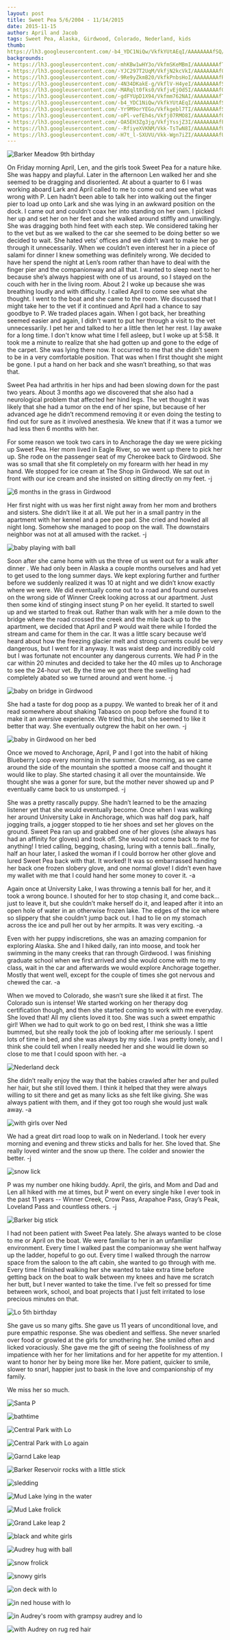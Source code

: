 ```yaml
---
layout: post
title: Sweet Pea 5/6/2004 - 11/14/2015
date: 2015-11-15
author: April and Jacob
tags: Sweet Pea, Alaska, Girdwood, Colorado, Nederland, kids
thumb: 
https://lh3.googleusercontent.com/-b4_YDC1NiQw/VkfkYUtAEqI/AAAAAAAAfSQ/hy2pGT1yv7g/s640/blogger-image--1001668861.jpg
backgrounds:
- https://lh3.googleusercontent.com/-mhKBw1wHY3o/VkfmSKeMBmI/AAAAAAAAfTc/-pSwQmGozFA/s640/blogger-image-328400763.jpg
- https://lh3.googleusercontent.com/-YJC297T2UqM/VkfjN2kcVkI/AAAAAAAAfO8/zOfflJO9TUE/s640/blogger-image-700960776.jpg
- https://lh3.googleusercontent.com/-9Re9yZkmB20/VkfkPnbsHoI/AAAAAAAAfR4/gk_v-DbNpHQ/s640/blogger-image--697819318.jpg
- https://lh3.googleusercontent.com/-4N34DKakE-g/VkflV-H4yeI/AAAAAAAAfS8/QuSrP3FelzM/s640/blogger-image--542552656.jpg
- https://lh3.googleusercontent.com/-MARqlt0fks0/VkfjvEjOd5I/AAAAAAAAfQc/XYNzGRGl6hs/s640/blogger-image--608954153.jpg
- https://lh3.googleusercontent.com/-gdFYUpD1X94/Vkfmm762NAI/AAAAAAAAfTk/G4RPPdYpVbk/s640/blogger-image--537756499.jpg
- https://lh3.googleusercontent.com/-b4_YDC1NiQw/VkfkYUtAEqI/AAAAAAAAfSQ/hy2pGT1yv7g/s640/blogger-image--1001668861.jpg
- https://lh3.googleusercontent.com/-Yr9M9orYEGo/Vkfkgebl7TI/AAAAAAAAfSo/suuFrFVZ1Bk/s640/blogger-image--1174444996.jpg
- https://lh3.googleusercontent.com/-oPl-vefEh4s/Vkfj07RMO8I/AAAAAAAAfQs/r63-TqTH7eo/s640/blogger-image--1847642947.jpg
- https://lh3.googleusercontent.com/-OA5EH3Zg3jg/VkfjYssjZ3I/AAAAAAAAfPc/LXOa0SgVmgY/s640/blogger-image-916336402.jpg
- https://lh3.googleusercontent.com/--RfiyeXVKNM/Vkk-TsTwN8I/AAAAAAAAfUk/bpsdez1FS-A/s640/blogger-image--2056826737.jpg
- https://lh3.googleusercontent.com/-H7t_l-SXUVU/Vkk-Wgn7iZI/AAAAAAAAfUs/BM_c89GHOv8/s640/blogger-image--252928524.jpg
---
```


![Barker Meadow 9th birthday](https://lh3.googleusercontent.com/-mhKBw1wHY3o/VkfmSKeMBmI/AAAAAAAAfTc/-pSwQmGozFA/s640/blogger-image-328400763.jpg)

On Friday morning April, Len, and the girls took Sweet Pea for a nature hike.  She was happy and playful.  Later in the afternoon Len walked her and she seemed to be dragging and disoriented.  At about a quarter to 6 I was working aboard Lark and April called to me to come out and see what was wrong with P.  Len hadn’t been able to talk her into walking out the finger pier to load up onto Lark and she was lying in an awkward position on the dock. I came out and couldn’t coax her into standing on her own.  I picked her up and set her on her feet and she walked around stiffly and unwillingly.  She was dragging both hind feet with each step.  We considered taking her to the vet  but as we walked to the car she seemed to be doing better so we decided to wait.  She hated vets’ offices and we didn’t want to make her go through it unnecessarily.  When we couldn’t even interest her in a piece of salami for dinner I knew something was definitely wrong.  We decided to have her spend the night at Len’s room rather than have to deal with the finger pier and the companionway and all that.  I wanted to sleep next to her because she’s always happiest with one of us around, so I stayed on the couch with her in the living room.  About 2 I woke up because she was breathing loudly and with difficulty. I called April to come see what she thought.  I went to the boat and she came to the room.  We discussed that I might take her to the vet if it continued and April had a chance to say goodbye to P.  We traded places again.  When I got back, her breathing seemed easier and again, I didn't want to put her through a visit to the vet unnecessarily.  I pet her and talked to her a little then let her rest.  I lay awake for a long time.  I don't know what time I fell asleep, but I woke up at 5:58.  It took me a minute to realize that she had gotten up and gone to the edge of the carpet.  She was lying there now.  It occurred to me that she didn’t seem to be in a very comfortable position.  That was when I first thought she might be gone. I put a hand on her back and she wasn’t breathing, so that was that.  

Sweet Pea had arthritis in her hips and had been slowing down for the past two years. About 3 months ago we discovered that she also had a neurological problem that affected her hind legs. The vet thought it was likely that she had a tumor on the end of her spine, but because of her advanced age he didn’t recommend removing it or even doing the testing to find out for sure as it involved anesthesia. We knew that if it was a tumor we had less then 6 months with her. 

For some reason we took two cars in to Anchorage the day we were picking up Sweet Pea.  Her mom lived in Eagle River, so we went up there to pick her up.  She rode on the passenger seat of my Cherokee back to Girdwood.  She was so small that she fit completely on my forearm with her head in my hand.  We stopped for ice cream at The Shop in Girdwood.  We sat out in front with our ice cream and she insisted on sitting directly on my feet. -j

![6 months in the grass in Girdwood](https://lh3.googleusercontent.com/-H7t_l-SXUVU/Vkk-Wgn7iZI/AAAAAAAAfUs/BM_c89GHOv8/s640/blogger-image--252928524.jpg)

Her first night with us was her first night away from her mom and brothers and sisters.  She didn’t like it at all.  We put her in a small pantry in the apartment with her kennel and a pee pee pad.  She cried and howled all night long.  Somehow she managed to poop on the wall.  The downstairs neighbor was not at all amused with the racket. -j

![baby playing with ball](https://lh3.googleusercontent.com/--RfiyeXVKNM/Vkk-TsTwN8I/AAAAAAAAfUk/bpsdez1FS-A/s640/blogger-image--2056826737.jpg)

Soon after she came home with us the three of us went out for a walk after dinner .  We had only been in Alaska a couple months ourselves and had yet to get used to the long summer days.  We kept exploring further and further before we suddenly realized it was 10 at night and we didn’t know exactly where we were.  We did eventually come out to a road and found ourselves on the wrong side of Winner Creek looking across at our apartment.  Just then some kind of stinging insect stung P on her eyelid.  It started to swell up and we started to freak out.  Rather than walk with her a mile down to the bridge where the road crossed the creek and the mile back up to the apartment, we decided that April and P would wait there while I forded the stream and came for them in the car.  It was a little scary because we’d heard about how the freezing glacier melt and strong currents could be very dangerous, but I went for it anyway.  It was waist deep and incredibly cold but I was fortunate not encounter any dangerous currents.  We had P in the car within 20 minutes and decided to take her the 40 miles up to Anchorage to see the 24-hour vet.  By the time we got there the swelling had completely abated so we turned around and went home. -j

![baby on bridge in Girdwood](https://lh3.googleusercontent.com/-GrtbGDbB_3s/Vkk-ZhiWaEI/AAAAAAAAfU0/RJjjLKmohjM/s640/blogger-image-466976198.jpg)

She had a taste for dog poop as a puppy.  We wanted to break her of it and read somewhere about shaking Tabasco on poop before she found it to make it an aversive experience.  We tried this, but she seemed to like it better that way.  She eventually outgrew the habit on her own. -j

![baby in Girdwood on her bed](https://lh3.googleusercontent.com/-GWtboX17mfM/Vkk-QyomoVI/AAAAAAAAfUc/xZlJi89Sxw0/s640/blogger-image--1058501799.jpg)

Once we moved to Anchorage, April, P and I got into the habit of hiking Blueberry Loop every morning in the summer.  One morning, as we came around the side of the mountain she spotted a moose calf and thought it would like to play.  She started chasing it all over the mountainside. We thought she was a goner for sure, but the mother never showed up and P eventually came back to us unstomped. -j

She was a pretty rascally puppy. She hadn’t learned to be the amazing listener yet that she would eventually become. Once when I was walking her around University Lake in Anchorage, which was half dog park, half jogging trails, a jogger stopped to tie her shoes and set her gloves on the ground. Sweet Pea ran up and grabbed one of her gloves (she always has had an affinity for gloves) and took off. She would not come back to me for anything! I tried calling, begging, chasing, luring with a tennis ball…finally, half an hour later, I asked the woman if I could borrow her other glove and lured Sweet Pea back with that. It worked! It was so embarrassed handing her back one frozen slobery glove, and one normal glove! I didn’t even have my wallet with me that I could hand her some money to cover it. -a

Again once at University Lake, I was throwing a tennis ball for her, and it took a wrong bounce. I shouted for her to stop chasing it, and come back…just to leave it, but she couldn’t make herself do it, and leaped after it into an open hole of water in an otherwise frozen lake. The edges of the ice where so slippery that she couldn’t jump back out. I had to lie on my stomach across the ice and pull her out by her armpits. It was very exciting. -a

Even with her puppy indiscretions, she was an amazing companion for exploring Alaska. She and I hiked daily, ran into moose, and took her swimming in the many creeks that ran through Girdwood. I was finishing graduate school when we first arrived and she would come with me to my class, wait in the car and afterwards we would explore Anchorage together. Mostly that went well, except for the couple of times she got nervous and chewed the car. -a

When we moved to Colorado, she wasn’t sure she liked it at first. The Colorado sun is intense! We started working on her therapy dog certification though, and then she started coming to work with me everyday. She loved that! All my clients loved it too. She was such a sweet empathic girl! When we had to quit work to go on bed rest, I think she was a little bummed, but she really took the job of looking after me seriously. I spent lots of time in bed, and she was always by my side. I was pretty lonely, and I think she could tell when I really needed her and she would lie down so close to me that I could spoon with her. -a

![Nederland deck](https://lh3.googleusercontent.com/-b4_YDC1NiQw/VkfkYUtAEqI/AAAAAAAAfSQ/hy2pGT1yv7g/s640/blogger-image--1001668861.jpg)

She didn’t really enjoy the way that the babies crawled after her and pulled her hair, but she still loved them. I think it helped that they were always willing to sit there and get as many licks as she felt like giving. She was always patient with them, and if they got too rough she would just walk away. -a

![with girls over Ned](https://lh3.googleusercontent.com/-vy5DHOKW_SI/VkflS6c175I/AAAAAAAAfS0/bLwUfBWyF2k/s640/blogger-image--74536897.jpg)

We had a great dirt road loop to walk on in Nederland.  I took her every morning and evening and threw sticks and balls for her.  She loved that.  She really loved winter and the snow up there.  The colder and snowier the better. -j

![snow lick](https://lh3.googleusercontent.com/-4N34DKakE-g/VkflV-H4yeI/AAAAAAAAfS8/QuSrP3FelzM/s640/blogger-image--542552656.jpg)

P was my number one hiking buddy.  April, the girls, and Mom and Dad  and Len all hiked with me at times, but P went on every single hike I ever took in the past 11 years -- Winner Creek, Crow Pass, Arapahoe Pass, Gray’s Peak, Loveland Pass and countless others. -j

![Barker big stick](https://lh3.googleusercontent.com/-MARqlt0fks0/VkfjvEjOd5I/AAAAAAAAfQc/XYNzGRGl6hs/s640/blogger-image--608954153.jpg)

I had not been patient with Sweet Pea lately. She always wanted to be close to me or April on the boat.  We were familiar to her in an unfamiliar environment.  Every time I walked past the companionway she went halfway up the ladder, hopeful to go out.  Every time I walked through the narrow space from the saloon to the aft cabin, she wanted to go through with me.  Every time I finished walking her she wanted to take extra time before getting back on the boat to walk between my knees and have me scratch her butt, but I never wanted to take the time.  I’ve felt so pressed for time between work, school, and boat projects that I just felt irritated to lose precious minutes on that.

![Lo 5th birthday](https://lh3.googleusercontent.com/-_TKS5QHUwpw/VkfjTIP4QfI/AAAAAAAAfPM/04IaQom7qIM/s640/blogger-image--1431651780.jpg)

She gave us so many gifts.  She gave us 11 years of unconditional love, and pure empathic response.  She was obedient and selfless.  She never snarled over food or growled at the girls for smothering her.  She smiled often and licked voraciously.  She gave me the gift of seeing the foolishness of my impatience with her for her limitations and for her appetite for my attention.  I want to honor her by being more like her.  More patient, quicker to smile, slower to snarl, happier just to bask in the love and companionship of my family.

We miss her so much.

![Santa P](https://lh3.googleusercontent.com/-igM6dDqYo9M/Vkfm1LejC8I/AAAAAAAAfUM/MNh76NapB1U/s640/blogger-image--701615890.jpg)

![bathtime](https://lh3.googleusercontent.com/-6Pdcu-FSrBI/VkfjmkEewcI/AAAAAAAAfQE/Yfx6jZmFFE4/s640/blogger-image--1670123120.jpg)

![Central Park with Lo](https://lh3.googleusercontent.com/-YJC297T2UqM/VkfjN2kcVkI/AAAAAAAAfO8/zOfflJO9TUE/s640/blogger-image-700960776.jpg)

![Central Park with Lo again](https://lh3.googleusercontent.com/-covDbTnsvoU/VkfjV79Mj3I/AAAAAAAAfPU/gr1Y68PhEmA/s640/blogger-image--117787953.jpg)

![Garnd Lake leap](https://lh3.googleusercontent.com/-9Re9yZkmB20/VkfkPnbsHoI/AAAAAAAAfR4/gk_v-DbNpHQ/s640/blogger-image--697819318.jpg)

![Barker Reservoir rocks with a little stick](https://lh3.googleusercontent.com/-z_0nkLtvs_8/VkfkAwcFZVI/AAAAAAAAfRQ/OwS0DjSvWQI/s640/blogger-image--1655630075.jpg)

![sledding](https://lh3.googleusercontent.com/-cs7fMoHGw0U/Vkfj3pA4YFI/AAAAAAAAfQ0/dph68z10pAU/s640/blogger-image-1978181872.jpg)

![Mud Lake lying in the water](https://lh3.googleusercontent.com/-gdFYUpD1X94/Vkfmm762NAI/AAAAAAAAfTk/G4RPPdYpVbk/s640/blogger-image--537756499.jpg)

![Mud Lake frolick](https://lh3.googleusercontent.com/-fG3xt6fL6cg/VkfkVs1uTXI/AAAAAAAAfSI/9T8F6SMDnio/s640/blogger-image--1656921879.jpg)

![Grand Lake leap 2](https://lh3.googleusercontent.com/-b2lXtZ22fIs/VkfjQWp2PyI/AAAAAAAAfPE/uEBEgvHXnBc/s640/blogger-image-978930194.jpg)

![black and white girls](https://lh3.googleusercontent.com/-R6hOQP3Jv_M/VkflY9DDBwI/AAAAAAAAfTE/8DISkj5PU2M/s640/blogger-image-849051282.jpg)

![Audrey hug with ball](https://lh3.googleusercontent.com/-Yr9M9orYEGo/Vkfkgebl7TI/AAAAAAAAfSo/suuFrFVZ1Bk/s640/blogger-image--1174444996.jpg)

![snow frolick](https://lh3.googleusercontent.com/-jT-HFR3J_8E/Vkfjg9QWfLI/AAAAAAAAfP0/gFIJMv1-Ds4/s640/blogger-image--738285073.jpg)

![snowy girls](https://lh3.googleusercontent.com/-oPl-vefEh4s/Vkfj07RMO8I/AAAAAAAAfQs/r63-TqTH7eo/s640/blogger-image--1847642947.jpg)

![on deck with lo](https://lh3.googleusercontent.com/-OA5EH3Zg3jg/VkfjYssjZ3I/AAAAAAAAfPc/LXOa0SgVmgY/s640/blogger-image-916336402.jpg)

![in ned house with lo](https://lh3.googleusercontent.com/-i04CsF2USCo/Vkfjx13MW-I/AAAAAAAAfQk/4mXIUxbb6tA/s640/blogger-image--1052686115.jpg)

![in Audrey's room with grampsy audrey and lo](https://lh3.googleusercontent.com/-Jm6wkTBKbbg/VkfmsXDEjCI/AAAAAAAAfT0/v2DEirES7n0/s640/blogger-image--293699940.jpg)

![with Audrey on rug red hair](https://lh3.googleusercontent.com/-73uSsf9XWic/VkfkMjHI6dI/AAAAAAAAfRw/hodgnrg1mpI/s640/blogger-image--597139421.jpg)


